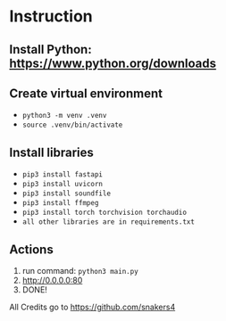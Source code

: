 # Instruction

## Install Python: https://www.python.org/downloads

## Create virtual environment

- ``python3 -m venv .venv``
- ``source .venv/bin/activate``

## Install libraries

- ``pip3 install fastapi``
- ``pip3 install uvicorn``
- ``pip3 install soundfile``
- ``pip3 install ffmpeg``
- ``pip3 install torch torchvision torchaudio``
- ``all other libraries are in requirements.txt``

## Actions

1. run command: ``python3 main.py``
2. http://0.0.0.0:80
3. DONE!

All Credits go to https://github.com/snakers4